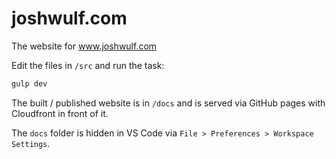 # joshwulf.com

The website for www.joshwulf.com

Edit the files in `/src` and run the task:

```bash
gulp dev
```

The built / published website is in `/docs` and is served via GitHub pages with Cloudfront in front of it.

The `docs` folder is hidden in VS Code via `File > Preferences > Workspace Settings`.
